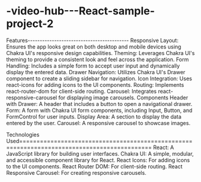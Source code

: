 # -video-hub---React-sample-project-2


Features------------------------------------------
Responsive Layout: Ensures the app looks great on both desktop and mobile devices using Chakra UI's responsive design capabilities.
Theming: Leverages Chakra UI's theming to provide a consistent look and feel across the application.
Form Handling: Includes a simple form to accept user input and dynamically display the entered data.
Drawer Navigation: Utilizes Chakra UI's Drawer component to create a sliding sidebar for navigation.
Icon Integration: Uses react-icons for adding icons to the UI components.
Routing: Implements react-router-dom for client-side routing.
Carousel: Integrates react-responsive-carousel for displaying image carousels.
Components
Header with Drawer: A header that includes a button to open a navigational drawer.
Form: A form with Chakra UI form components, including Input, Button, and FormControl for user inputs.
Display Area: A section to display the data entered by the user.
Carousel: A responsive carousel to showcase images.


Technologies Used============================================================================================
React: A JavaScript library for building user interfaces.
Chakra UI: A simple, modular, and accessible component library for React.
React Icons: For adding icons to the UI components.
React Router DOM: For client-side routing.
React Responsive Carousel: For creating responsive carousels.
